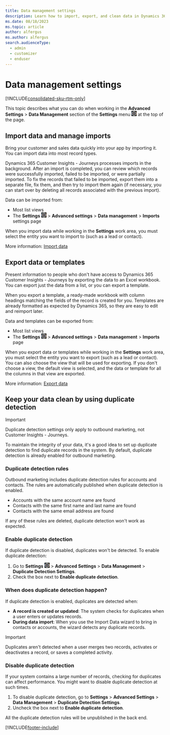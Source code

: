 ```yaml
---
title: Data management settings 
description: Learn how to import, export, and clean data in Dynamics 365 Customer Insights - Journeys.
ms.date: 08/18/2023
ms.topic: article
author: alfergus
ms.author: alfergus
search.audienceType: 
  - admin
  - customizer
  - enduser
---
```


# Data management settings

[!INCLUDE[consolidated-sku-rtm-only](../includes/consolidated-sku-rtm-only.md)]

This topic describes what you can do when working in the **Advanced Settings** > **Data Management** section of the **Settings** menu ![The Settings menu icon.](media/settings-icon.png "The Settings menu icon") at the top of the page.

<a name="import"></a>

## Import data and manage imports

Bring your customer and sales data quickly into your app by importing it. You can import data into most record types.

Dynamics 365 Customer Insights - Journeys processes imports in the background. After an import is completed, you can review which records were successfully imported, failed to be imported, or were partially imported. To fix the records that failed to be imported, export them into a separate file, fix them, and then try to import them again (if necessary, you can start over by deleting all records associated with the previous import).

Data can be imported from:

- Most list views
- The **Settings** ![The Settings menu icon.](media/settings-icon.png "The Settings menu icon") > **Advanced settings** > **Data management** > **Imports** settings page

When you import data while working in the **Settings** work area, you must select the entity you want to import to (such as a lead or contact).

More information: [Import data](import-data.md)

<a name="export"></a>

## Export data or templates

Present information to people who don't have access to Dynamics 365 Customer Insights - Journeys by exporting the data to an Excel workbook. You can export just the data from a list, or you can export a template.

When you export a template, a ready-made workbook with column headings matching the fields of the record is created for you. Templates are already formatted as expected by Dynamics 365, so they are easy to edit and reimport later.

Data and templates can be exported from:

- Most list views
- The **Settings** ![The Settings menu icon.](media/settings-icon.png "The Settings menu icon") > **Advanced settings** > **Data management** > **Imports** page

When you export data or templates while working in the **Settings** work area, you must select the entity you want to export (such as a lead or contact). You can also choose the view that will be used for exporting. If you don't choose a view, the default view is selected, and the data or template for all the columns in that view are exported.

More information: [Export data](export-data-word-excel.md)

<a name="duplicate-detection"></a>

## Keep your data clean by using duplicate detection

> [!IMPORTANT]
> Duplicate detection settings only apply to outbound marketing, not Customer Insights - Journeys.

To maintain the integrity of your data, it's a good idea to set up duplicate detection to find duplicate records in the system. By default, duplicate detection is already enabled for outbound marketing.

### Duplicate detection rules

Outbound marketing includes duplicate detection rules for accounts and contacts. The rules are automatically published when duplicate detection is enabled.

- Accounts with the same account name are found
- Contacts with the same first name and last name are found
- Contacts with the same email address are found

If any of these rules are deleted, duplicate detection won't work as expected.

### Enable duplicate detection

If duplicate detection is disabled, duplicates won't be detected. To enable duplicate detection:

1. Go to **Settings** ![The Settings menu icon.](media/settings-icon.png "The Settings menu icon") > **Advanced Settings** > **Data Management** > **Duplicate Detection Settings**.
1. Check the box next to **Enable duplicate detection**.

### When does duplicate detection happen?

If duplicate detection is enabled, duplicates are detected when:

- **A record is created or updated**: The system checks for duplicates when a user enters or updates records.
- **During data import**: When you use the Import Data wizard to bring in contacts or accounts, the wizard detects any duplicate records.

> [!IMPORTANT]
> Duplicates aren't detected when a user merges two records, activates or deactivates a record, or saves a completed activity.

### Disable duplicate detection

If your system contains a large number of records, checking for duplicates can affect performance. You might want to disable duplicate detection at such times.

1. To disable duplicate detection, go to **Settings** > **Advanced Settings** > **Data Management** > **Duplicate Detection Settings**.
1. Uncheck the box next to **Enable duplicate detection**.

All the duplicate detection rules will be unpublished in the back end.

[!INCLUDE[footer-include](../includes/footer-banner.md)]
